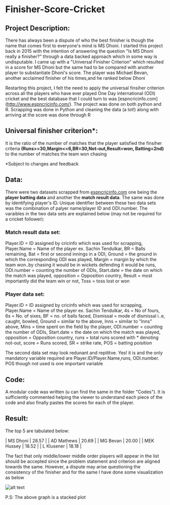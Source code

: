 # Finisher-Score-Cricket

## Project Description:

There has always been a dispute of who the best finisher is though the name that comes first to everyone's mind is MS Dhoni. I started
this project back in 2015 with the intention of answering the question "Is MS Dhoni really a finisher?" through a data backed approach
which in some way is undisputable. I came up with a "Universal Finisher Criterion" which resulted in a score for MS Dhoni but the same 
had to be compared with another player to substantiate Dhoni's score. The player was Michael Bevan, another acclaimed finisher of his 
times,and he ranked below Dhoni

Restarting this project, I felt the need to apply the universal finsiher criterion across all the players who have ever played One Day
international (ODI) cricket and the best database that I could turn to was [espncricinfo.com] (http://www.espncricinfo.com/). The project was done on both python and R. Scrapping was done in Python and cleaning the data (a lot!) along with arriving at the score was done through R

## Universal finisher criterion*:

It is the ratio of the number of matches that the player satisfied the finsiher criteria **(Runs>=30,Margin<=6,BR=30,Not-out,Result=won,
Batting=2nd)** to the number of matches the team won chasing

*Subject to changes and feedback

## Data:

There were two datasets scrapped from [espncricinfo.com](http://www.espncricinfo.com/) one being the **player batting data** and another
the **match result data**. The same was done by identifying player's ID. Unique identifier between these two data sets was the 
combination of palyer name/player ID and ODI.number. The varaibles in the two data sets are explained below (may not be required for a 
cricket follower):

### Match result data set:

Player.ID = ID assigned by cricinfo which was used for scrapping,
Player.Name = Name of the player ex. Sachin Tendulkar,
BR = Balls remaining,
Bat = first or second innings in a ODI,
Ground = the ground in which the corresponding ODI was played,
Margin = margin by which the team won..by chasing it would be in wickets defending it would be runs,
ODI.number = counting the number of ODIs,
Start.date = the date on which the match was played,
opposition = Opposition country,
Result = most importantly did the team win or not,
Toss = toss lost or won

### Player data set:

Player.ID = ID assigned by cricinfo which was used for scrapping,
Player.Name = Name of the player ex. Sachin Tendulkar,
4s = No of fours,
6s = No. of sixes,
BF = no. of balls faced,
Dismissal = mode of dismissal i..e, caught, bowled,
Ground = similar to the above,
Inns = similar to "Inns" above,
Mins = time spent on the field by the player,
ODI.number = counting the number of ODIs,
Start.date = the date on which the match was played,
opposition = Opposition country,
runs = total runs scored with * denoting not-out,
score = Runs scored,
SR = strike rate,
POS = batting poisition

The second data set may look redunant and repititve. Yes! it is and the only mandatory variable required are Player.ID/Player.Name,runs,
ODI.number. POS though not used is one important variable

## Code:

A modular code was written (u can find the same in the folder "Codes"). It is sufficiently commented helping the viewer to understand
each piece of the code and also finally pastes the scores for each of the player.

## Result:

The top 5 are tabulated below:

| MS Dhoni	   |    28.57     |
| AD Mathews   |    20.69     |
| MG Bevan	   |    20.00     |
| MEK Hussey   |	  18.52     |
| L Klusener   |	  18.18     |

The fact that only middle/lower middle order players will appear in the list should be accepted since the problem statement and criterion are aligned towards the same. However, a dispute may arise questioning the consistency of the finisher and for the same
I have done some visualization as below

![alt text](https://raw.githubusercontent.com/Rahulpodi/Finisher-Score---Cricket/Results/Consistency.png)

P.S: The above graph is a stacked plot

